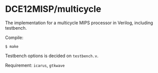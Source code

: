 # DCE12MISP/multicycle

The implementation for a multicycle MIPS processor
in Verilog, including testbench.

Compile:

    $ make

Testbench options is decided on `testbench.v`.

Requirement: `icarus`, `gtkwave`
